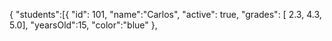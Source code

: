 {
"students":[{
"id": 101,
"name":"Carlos",
"active": true,
"grades": [ 2.3, 4.3, 5.0],
"yearsOld":15,
"color":"blue"
},